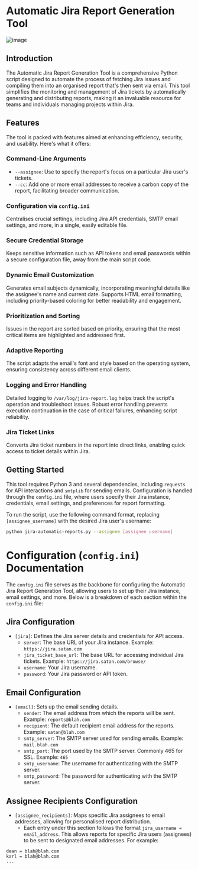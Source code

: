 # Automatic Jira Report Generation Tool
![image](https://github.com/grahfmusic/autoJSMreport/assets/106035556/5469722d-c216-4dca-9450-2f328874470b)

## Introduction
The Automatic Jira Report Generation Tool is a comprehensive Python script designed to automate the process of fetching Jira issues and compiling them into an organised report that's then sent via email. This tool simplifies the monitoring and management of Jira tickets by automatically generating and distributing reports, making it an invaluable resource for teams and individuals managing projects within Jira.

## Features
The tool is packed with features aimed at enhancing efficiency, security, and usability. Here's what it offers:
### Command-Line Arguments

* `--assignee`: Use to specify the report's focus on a particular Jira user's tickets.
* `--cc`: Add one or more email addresses to receive a carbon copy of the report, facilitating broader communication.

### Configuration via `config.ini`

Centralises crucial settings, including Jira API credentials, SMTP email settings, and more, in a single, easily editable file.

### Secure Credential Storage

Keeps sensitive information such as API tokens and email passwords within a secure configuration file, away from the main script code.

### Dynamic Email Customization

Generates email subjects dynamically, incorporating meaningful details like the assignee's name and current date.
Supports HTML email formatting, including priority-based coloring for better readability and engagement.

### Prioritization and Sorting

Issues in the report are sorted based on priority, ensuring that the most critical items are highlighted and addressed first.

### Adaptive Reporting

The script adapts the email's font and style based on the operating system, ensuring consistency across different email clients.

### Logging and Error Handling

Detailed logging to `/var/log/jira-report.log` helps track the script's operation and troubleshoot issues.
Robust error handling prevents execution continuation in the case of critical failures, enhancing script reliability.

### Jira Ticket Links

Converts Jira ticket numbers in the report into direct links, enabling quick access to ticket details within Jira.

## Getting Started
This tool requires Python 3 and several dependencies, including `requests` for API interactions and `smtplib` for sending emails. Configuration is handled through the `config.ini` file, where users specify their Jira instance, credentials, email settings, and preferences for report formatting.

To run the script, use the following command format, replacing `[assignee_username]` with the desired Jira user's username:
```bash
python jira-automatic-reports.py --assignee [assignee_username]
```

# Configuration (`config.ini`) Documentation
The `config.ini` file serves as the backbone for configuring the Automatic Jira Report Generation Tool, allowing users to set up their Jira instance, email settings, and more. Below is a breakdown of each section within the `config.ini` file:

## Jira Configuration

* `[jira]`: Defines the Jira server details and credentials for API access.
	+ `server`: The base URL of your Jira instance. Example: `https://jira.satan.com`
	+ `jira_ticket_base_url`: The base URL for accessing individual Jira tickets. Example: `https://jira.satan.com/browse/`
	+ `username`: Your Jira username.
	+ `password`: Your Jira password or API token.

## Email Configuration

* `[email]`: Sets up the email sending details.
	+ `sender`: The email address from which the reports will be sent. Example: `reports@blah.com`
	+ `recipient`: The default recipient email address for the reports. Example: `satan@blah.com`
	+ `smtp_server`: The SMTP server used for sending emails. Example: `mail.blah.com`
	+ `smtp_port`: The port used by the SMTP server. Commonly 465 for SSL. Example: `465`
	+ `smtp_username`: The username for authenticating with the SMTP server.
	+ `smtp_password`: The password for authenticating with the SMTP server.

## Assignee Recipients Configuration

* `[assignee_recipients]`: Maps specific Jira assignees to email addresses, allowing for personalised report distribution.
	+ Each entry under this section follows the format `jira_username = email_address`. This allows reports for specific Jira users (assignees) to be sent to designated email addresses. For example:

```
dean = blah@blah.com
karl = blah@blah.com
...
```
